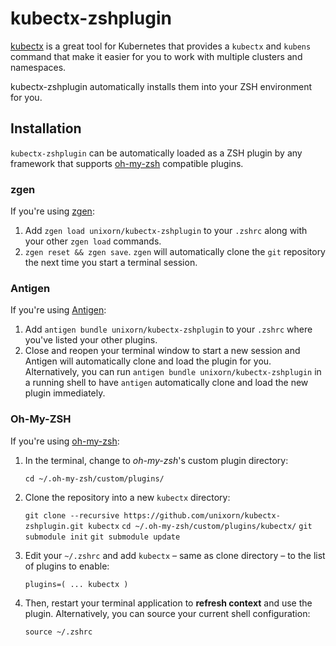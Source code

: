 # kubectx-zshplugin

[kubectx](https://github.com/ahmetb/kubectx) is a great tool for Kubernetes that provides a `kubectx` and `kubens` command that make it easier for you to work with multiple clusters and namespaces.

kubectx-zshplugin automatically installs them into your ZSH environment for you.

## Installation

`kubectx-zshplugin` can be automatically loaded as a ZSH plugin by any framework that supports [oh-my-zsh](github.com/robbyrussell/oh-my-zsh) compatible plugins.

### zgen

If you're using [zgen](https://github.com/tarjoilija/zgen):

1. Add `zgen load unixorn/kubectx-zshplugin` to your `.zshrc` along with your other `zgen load` commands.
2. `zgen reset && zgen save`. `zgen` will automatically clone the `git` repository the next time you start a terminal session.

### Antigen

If you're using [Antigen](https://github.com/zsh-users/antigen):

1. Add `antigen bundle unixorn/kubectx-zshplugin` to your `.zshrc` where you've listed your other plugins.
2. Close and reopen your terminal window to start a new session and Antigen will automatically clone and load the plugin for you. Alternatively, you can run `antigen bundle unixorn/kubectx-zshplugin` in a running shell to have `antigen` automatically clone and load the new plugin immediately.

### Oh-My-ZSH

If you're using [oh-my-zsh](github.com/robbyrussell/oh-my-zsh):

1. In the terminal, change to _oh-my-zsh_'s custom plugin directory:

    `cd ~/.oh-my-zsh/custom/plugins/`

2. Clone the repository into a new `kubectx` directory:

    `git clone --recursive https://github.com/unixorn/kubectx-zshplugin.git kubectx`
    `cd ~/.oh-my-zsh/custom/plugins/kubectx/`
    `git submodule init`
    `git submodule update`

3. Edit your `~/.zshrc` and add `kubectx` – same as clone directory – to the list of plugins to enable:

    `plugins=( ... kubectx )`

4. Then, restart your terminal application to **refresh context** and use the plugin. Alternatively, you can source your current shell configuration:

    `source ~/.zshrc`

